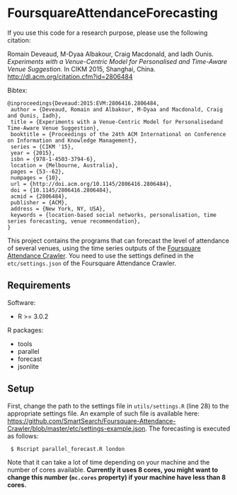 FoursquareAttendanceForecasting
=================================

If you use this code for a research purpose, please use the following citation:

Romain Deveaud, M-Dyaa Albakour, Craig Macdonald, and Iadh Ounis. *Experiments with a Venue-Centric Model for Personalised and Time-Aware Venue Suggestion.* In CIKM 2015, Shanghai, China. http://dl.acm.org/citation.cfm?id=2806484

Bibtex:
```
@inproceedings{Deveaud:2015:EVM:2806416.2806484,
 author = {Deveaud, Romain and Albakour, M-Dyaa and Macdonald, Craig and Ounis, Iadh},
 title = {Experiments with a Venue-Centric Model for Personalisedand Time-Aware Venue Suggestion},
 booktitle = {Proceedings of the 24th ACM International on Conference on Information and Knowledge Management},
 series = {CIKM '15},
 year = {2015},
 isbn = {978-1-4503-3794-6},
 location = {Melbourne, Australia},
 pages = {53--62},
 numpages = {10},
 url = {http://doi.acm.org/10.1145/2806416.2806484},
 doi = {10.1145/2806416.2806484},
 acmid = {2806484},
 publisher = {ACM},
 address = {New York, NY, USA},
 keywords = {location-based social networks, personalisation, time series forecasting, venue recommendation},
} 
```



This project contains the programs that can forecast the level of attendance of several venues, using the time series outputs of the [Foursquare Attendance Crawler](https://github.com/SmartSearch/Foursquare-Attendance-Crawler). You need to use the settings defined in the `etc/settings.json` of the Foursquare Attendance Crawler. 

## Requirements

Software:
* R >= 3.0.2

R packages:
* tools
* parallel
* forecast
* jsonlite

## Setup

First, change the path to the settings file in `utils/settings.R` (line 28) to the appropriate settings file.
An example of such file is available here: https://github.com/SmartSearch/Foursquare-Attendance-Crawler/blob/master/etc/settings-example.json.
The forecasting is executed as follows:

```
 $ Rscript parallel_forecast.R london
```

Note that it can take a lot of time depending on your machine and the number of cores available.
**Currently it uses 8 cores, you might want to change this number (`mc.cores` property) if your machine have less than 8 cores.**
